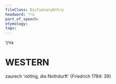 ```yaml
---
fileClass: DictionaryEntry
headword: צורך
part_of_speech: 
etymology: 
tags: 
---
```

צורך

WESTERN
========

zaurech 'nöthig, die Nothdurft' {Friedrich 1784: 39}